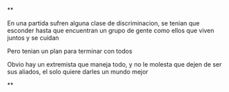 **

En una partida sufren alguna clase de discriminacion, se tenian que esconder hasta que encuentran un grupo de gente como ellos que viven juntos y se cuidan

Pero tenian un plan para terminar con todos

Obvio hay un extremista que maneja todo, y no le molesta que dejen de ser sus aliados, el solo quiere darles un mundo mejor

**